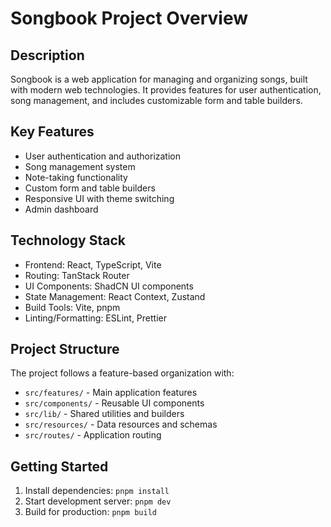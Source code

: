 # Songbook Project Overview

## Description
Songbook is a web application for managing and organizing songs, built with modern web technologies. It provides features for user authentication, song management, and includes customizable form and table builders.

## Key Features
- User authentication and authorization
- Song management system
- Note-taking functionality
- Custom form and table builders
- Responsive UI with theme switching
- Admin dashboard

## Technology Stack
- Frontend: React, TypeScript, Vite
- Routing: TanStack Router
- UI Components: ShadCN UI components
- State Management: React Context, Zustand
- Build Tools: Vite, pnpm
- Linting/Formatting: ESLint, Prettier

## Project Structure
The project follows a feature-based organization with:
- `src/features/` - Main application features
- `src/components/` - Reusable UI components  
- `src/lib/` - Shared utilities and builders
- `src/resources/` - Data resources and schemas
- `src/routes/` - Application routing

## Getting Started
1. Install dependencies: `pnpm install`
2. Start development server: `pnpm dev`
3. Build for production: `pnpm build`
